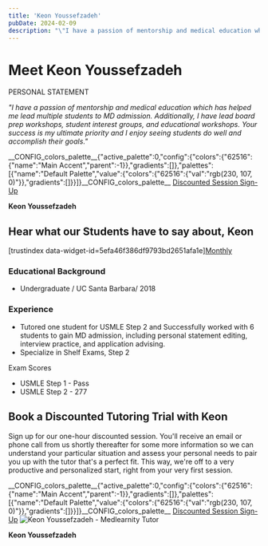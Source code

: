 ```yaml
---
title: 'Keon Youssefzadeh'
pubDate: 2024-02-09
description: "\"I have a passion of mentorship and medical education which has helped me lead multiple students to MD admission. Additionally, I have lead board prep work"
---
```






# Meet Keon Youssefzadeh

PERSONAL STATEMENT

_"I have a passion of mentorship and medical education which has helped me lead multiple students to MD admission. Additionally, I have lead board prep workshops, student interest groups, and educational workshops. Your success is my ultimate priority and I enjoy seeing students do well and accomplish their goals."_

\_\_CONFIG\_colors\_palette\_\_{"active\_palette":0,"config":{"colors":{"62516":{"name":"Main Accent","parent":-1}},"gradients":\[\]},"palettes":\[{"name":"Default Palette","value":{"colors":{"62516":{"val":"rgb(230, 107, 0)"}},"gradients":\[\]}}\]}\_\_CONFIG\_colors\_palette\_\_ [Discounted Session Sign-Up](/purchase-discounted-session/)

**Keon Youssefzadeh**

## Hear what our Students have to say about, Keon

\[trustindex data-widget-id=5efa46f386df9793bd2651afa1e\][Monthly](#)

### Educational Background

- Undergraduate / UC Santa Barbara/ 2018

### Experience

- Tutored one student for USMLE Step 2 and Successfully worked with 6 students to gain MD admission, including personal statement editing, interview practice, and application advising.
- Specialize in Shelf Exams, Step 2

Exam Scores

- USMLE Step 1 - Pass
- USMLE Step 2 - 277

## Book a Discounted Tutoring Trial with Keon

Sign up for our one-hour discounted session. You'll receive an email or phone call from us shortly thereafter for some more information so we can understand your particular situation and assess your personal needs to pair you up with the tutor that's a perfect fit. This way, we're off to a very productive and personalized start, right from your very first session.

\_\_CONFIG\_colors\_palette\_\_{"active\_palette":0,"config":{"colors":{"62516":{"name":"Main Accent","parent":-1}},"gradients":\[\]},"palettes":\[{"name":"Default Palette","value":{"colors":{"62516":{"val":"rgb(230, 107, 0)"}},"gradients":\[\]}}\]}\_\_CONFIG\_colors\_palette\_\_ [Discounted Session Sign-Up](/purchase-discounted-session/) ![Keon Youssefzadeh - Medlearnity Tutor](https://i2xfwztd2ksbegse.public.blob.vercel-storage.com/wp/2024/02/Keon-Youssefzadeh.webp "Keon Youssefzadeh")

**Keon Youssefzadeh**
